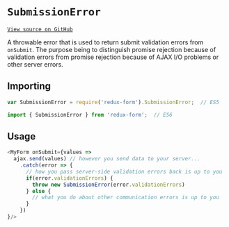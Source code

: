 # `SubmissionError`

[`View source on GitHub`](https://github.com/erikras/redux-form/blob/master/src/SubmissionError.js)

A throwable error that is used to return submit validation errors from `onSubmit`. The purpose
being to distinguish promise rejection because of validation errors from promise rejection because
of AJAX I/O problems or other server errors.

## Importing

```javascript
var SubmissionError = require('redux-form').SubmissionError;  // ES5
```
```javascript
import { SubmissionError } from 'redux-form';  // ES6
```

## Usage

```js
<MyForm onSubmit={values =>
  ajax.send(values) // however you send data to your server...
    .catch(error => {
      // how you pass server-side validation errors back is up to you
      if(error.validationErrors) {
        throw new SubmissionError(error.validationErrors)
      } else {
        // what you do about other communication errors is up to you
      }
    })
}/>
```

